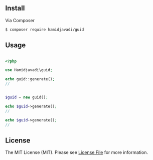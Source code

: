## Install

Via Composer
``` bash
$ composer require hamidjavadi/guid
```


## Usage
``` php

<?php

use Hamidjavadi\guid;

echo guid::generate();
// 


$guid = new guid();

echo $guid->generate();
//

echo $guid->generate();
//
```


## License

The MIT License (MIT). Please see [License File](LICENSE.md) for more information.